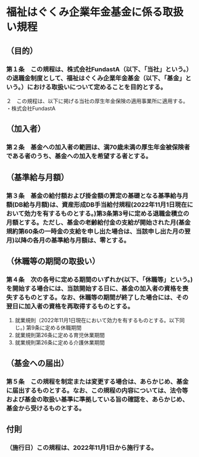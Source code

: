 # 福祉はぐくみ企業年金基金に係る取扱い規程

## （目的）
### 第１条　この規程は、株式会社FundastA（以下、「当社」という。）の退職金制度として、福祉はぐくみ企業年金基金（以下、「基金」という。）における取扱いについて定めることを目的とする。
２　この規程は、以下に掲げる当社の厚生年金保険の適用事業所に適用する。
・株式会社FundastA

## （加入者）
### 第２条　基金への加入者の範囲は、満70歳未満の厚生年金被保険者である者のうち、基金への加入を希望する者とする。

## （基準給与月額）
### 第３条　基金の給付額および掛金額の算定の基礎となる基準給与月額(DB給与月額)は、資産形成DB手当給付規程(2022年11月1日現在において効力を有するものとする。)第3条第3号に定める退職金積立の月額とする。ただし、基金の老齢給付金の支給が開始された月(基金規約第60条の一時金の支給を申し出た場合は、当該申し出た月の翌月)以降の各月の基準給与月額は、零とする。

## （休職等の期間の取扱い）
### 第４条　次の各号に定める期間のいずれか(以下、「休職等」という。)を開始する場合には、当該開始する日に、基金の加入者の資格を喪失するものとする。なお、休職等の期間が終了した場合には、その翌日に加入者の資格を再取得するものとする。
1. 就業規則（2022年11月1日現在において効力を有するものとする。以下同じ。) 第9条に定める休職期間
1. 就業規則第26条に定める育児休業期間
1. 就業規則第26条に定める介護休業期間

## （基金への届出）
### 第５条　この規程を制定または変更する場合は、あらかじめ、基金に届出するものとする。なお、この規程の内容については、法令等および基金の取扱い基準に準拠している旨の確認を、あらかじめ、基金から受けるものとする。

## 付則　
### （施行日）この規程は、2022年11月1日から施行する。
